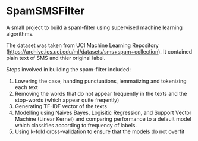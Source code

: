 # SpamSMSFilter
A small project to build a spam-filter using supervised machine learning algorithms.

The dataset was taken from UCI Machine Learning Repository (https://archive.ics.uci.edu/ml/datasets/sms+spam+collection). It contained plain text of SMS and thier original label. 

Steps involved in building the spam-filter included:
1. Lowering the case, handing punctuations, lemmatizing and tokenizing each text
2. Removing the words that do not appear frequently in the texts and the stop-words (which appear quite freqently)
3. Generating TF-IDF vector of the texts
4. Modelling using Naives Bayes, Logisitic Regression, and Support Vector Machine (Linear Kernel) and comparing performance to a default model which classifies according to frequency of labels.
5. Using k-fold cross-validation to ensure that the models do not overfit
